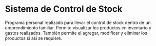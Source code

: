 # Sistema de Control de Stock

Programa personal realizado para llevar el control de stock dentro de un emprendimiento familiar. Permite visualizar los productos en inventario y gastos realizados. También permite el agregar, modificar y eliminar los productos si así se requiere.
